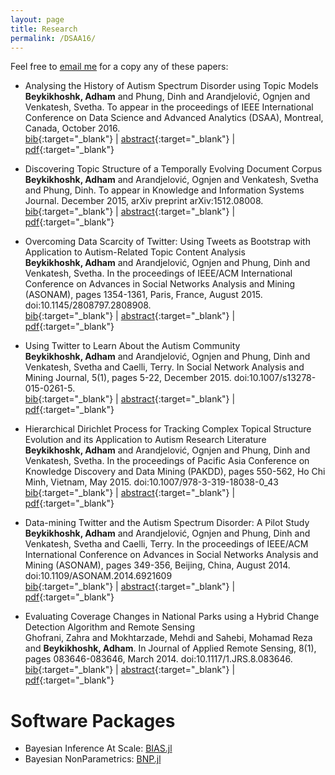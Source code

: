 ```yaml
---
layout: page
title: Research
permalink: /DSAA16/
---
```


Feel free to [email me](mailto:abeyki@deakin.edu.au) for a copy any of these papers:


+ Analysing the History of Autism Spectrum Disorder using Topic Models  
**Beykikhoshk, Adham** and Phung, Dinh and  Arandjelović, Ognjen and Venkatesh, 
Svetha. To appear in the proceedings of IEEE International Conference on Data Science and 
Advanced Analytics (DSAA), Montreal, Canada, October 2016.    
[bib](link){:target="_blank"} | 
[abstract](/abstract/2016-DSAA.txt){:target="_blank"} | 
[pdf](https://sites.ualberta.ca/~dsaa16/){:target="_blank"}

+ Discovering Topic Structure of a Temporally Evolving Document Corpus  
**Beykikhoshk, Adham** and Arandjelović, Ognjen and Venkatesh, Svetha and 
Phung, Dinh. To appear in Knowledge and Information Systems Journal. December 2015, 
arXiv preprint arXiv:1512.08008.    
[bib](link){:target="_blank"} | 
[abstract](/abstract/2015-KAIS.txt){:target="_blank"} | 
[pdf](http://arxiv.org/pdf/1512.08008.pdf){:target="_blank"}

+ Overcoming Data Scarcity of Twitter: Using Tweets as Bootstrap with Application 
to Autism-Related Topic Content Analysis  
**Beykikhoshk, Adham** and Arandjelović, Ognjen and Phung, Dinh and Venkatesh, 
Svetha. In the proceedings of IEEE/ACM International Conference on Advances in Social 
Networks Analysis and Mining (ASONAM), pages 1354-1361, Paris, France, August 2015. 
doi:10.1145/2808797.2808908.   
[bib](/bib/2015-ASONAM.bib){:target="_blank"} | 
[abstract](/abstract/2015-ASONAM.txt){:target="_blank"} | 
[pdf](http://ieeexplore.ieee.org/xpls/abs_all.jsp?arnumber=7403720){:target="_blank"}

+ Using Twitter to Learn About the Autism Community  
**Beykikhoshk, Adham** and Arandjelović, Ognjen and Phung, Dinh and Venkatesh, 
Svetha and Caelli, Terry. In Social Network Analysis and Mining Journal, 5(1), 
pages 5-22, December 2015. doi:10.1007/s13278-015-0261-5.   
[bib](/bib/2015-SNAM.bib){:target="_blank"} | 
[abstract](/abstract/2015-SNAM.txt){:target="_blank"} | 
[pdf](http://link.springer.com/article/10.1007/s13278-015-0261-5){:target="_blank"}

+ Hierarchical Dirichlet Process for Tracking Complex Topical Structure Evolution
and its Application to Autism Research Literature
**Beykikhoshk, Adham** and Arandjelović, Ognjen and Phung, Dinh and Venkatesh, 
Svetha. In the proceedings of Pacific Asia Conference on Knowledge Discovery and Data 
Mining (PAKDD), pages 550-562, Ho Chi Minh, Vietnam, May 2015. 
doi:10.1007/978-3-319-18038-0_43   
[bib](/bib/2015-PAKDD.bib){:target="_blank"} | 
[abstract](/abstract/2015-PAKDD.txt){:target="_blank"} | 
[pdf](http://link.springer.com/chapter/10.1007/978-3-319-18038-0_43){:target="_blank"}

+ Data-mining Twitter and the Autism Spectrum Disorder: A Pilot Study  
**Beykikhoshk, Adham** and Arandjelović, Ognjen and Phung, Dinh and Venkatesh, 
Svetha and Caelli, Terry. In the proceedings of IEEE/ACM International Conference on 
Advances in Social Networks Analysis and Mining (ASONAM), pages 349-356, Beijing, China, 
August 2014. doi:10.1109/ASONAM.2014.6921609   
[bib](/bib/2014-ASONAM.bib){:target="_blank"} | 
[abstract](/abstract/2014-ASONAM.txt){:target="_blank"} | 
[pdf](http://ieeexplore.ieee.org/xpls/abs_all.jsp?arnumber=6921609&tag=1){:target="_blank"}

+ Evaluating Coverage Changes in National Parks using a Hybrid Change Detection Algorithm 
and Remote Sensing   
Ghofrani, Zahra and Mokhtarzade, Mehdi and Sahebi, Mohamad Reza and **Beykikhoshk, Adham**. 
In Journal of Applied Remote Sensing, 8(1), pages 083646-083646, March 2014. 
doi:10.1117/1.JRS.8.083646.   
[bib](/bib/2014-JARS.bib){:target="_blank"} | 
[abstract](/abstract/2014-JARS.txt){:target="_blank"} | 
[pdf](http://remotesensing.spiedigitallibrary.org/article.aspx?articleid=1864681){:target="_blank"}


# Software Packages
+ Bayesian Inference At Scale: [BIAS.jl](https://github.com/adham/BIAS.jl)
+ Bayesian NonParametrics: [BNP.jl](https://github.com/adham/BNP.jl)


